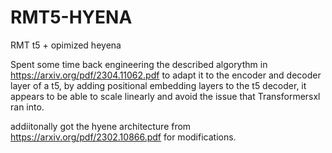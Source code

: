 # RMT5-HYENA
RMT t5 + opimized heyena


Spent some time back engineering the described algorythm in https://arxiv.org/pdf/2304.11062.pdf to adapt it to the encoder and decoder layer of a t5, by adding positional embedding layers to the t5 decoder, it appears to be able to scale linearly and avoid the issue that Transformersxl ran into.

addiitonally got the hyene architecture from https://arxiv.org/pdf/2302.10866.pdf for modifications.
